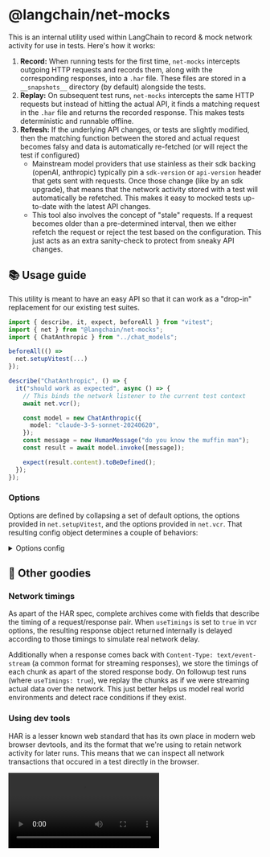 # @langchain/net-mocks

This is an internal utility used within LangChain to record & mock network activity for use in tests. Here's how it works:

1. **Record:** When running tests for the first time, `net-mocks` intercepts outgoing HTTP requests and records them, along with the corresponding responses, into a `.har` file. These files are stored in a `__snapshots__` directory (by default) alongside the tests.
2. **Replay:** On subsequent test runs, `net-mocks` intercepts the same HTTP requests but instead of hitting the actual API, it finds a matching request in the `.har` file and returns the recorded response. This makes tests deterministic and runnable offline.
3. **Refresh:** If the underlying API changes, or tests are slightly modified, then the matching function between the stored and actual request becomes falsy and data is automatically re-fetched (or will reject the test if configured)
   - Mainstream model providers that use stainless as their sdk backing (openAI, anthropic) typically pin a `sdk-version` or `api-version` header that gets sent with requests. Once those change (like by an sdk upgrade), that means that the network activity stored with a test will automatically be refetched. This makes it easy to mocked tests up-to-date with the latest API changes.
   - This tool also involves the concept of "stale" requests. If a request becomes older than a pre-determined interval, then we either refetch the request or reject the test based on the configuration. This just acts as an extra sanity-check to protect from sneaky API changes.

## 📚 Usage guide

This utility is meant to have an easy API so that it can work as a "drop-in" replacement for our existing test suites.

```ts
import { describe, it, expect, beforeAll } from "vitest";
import { net } from "@langchain/net-mocks";
import { ChatAnthropic } from "../chat_models";

beforeAll(() =>
  net.setupVitest(...)
});

describe("ChatAnthropic", () => {
  it("should work as expected", async () => {
    // This binds the network listener to the current test context
    await net.vcr();

    const model = new ChatAnthropic({
      model: "claude-3-5-sonnet-20240620",
    });
    const message = new HumanMessage("do you know the muffin man");
    const result = await model.invoke([message]);

    expect(result.content).toBeDefined();
  });
});
```

### Options

Options are defined by collapsing a set of default options, the options provided in `net.setupVitest`, and the options provided in `net.vcr`. That resulting config object determines a couple of behaviors:

<details>
<summary>Options config</summary>

```ts
/**
 * Strategy for handling stale cache entries:
 * - "reject": Reject the request if the entry is stale.
 * - "warn": Warn but allow the request.
 * - "refetch": Refetch the request from the network.
 * - "ignore": Ignore staleness and use the entry.
 */
type StaleStrategy = "reject" | "warn" | "refetch" | "ignore";
/**
 * Strategy for handling unmatched requests:
 * - "reject": Reject unmatched requests.
 * - "warn": Warn but allow unmatched requests.
 * - "fetch": Fetch the request from the network.
 */
type NoMatchStrategy = "reject" | "warn" | "fetch";

/**
 * Options for configuring network mocking and recording behavior.
 */
export type NetMockOptions = {
  /**
   /**
    * Maximum age (in milliseconds) for cached network entries before considered stale.
    * Can be set via the `MOCKS_MAX_AGE` environment variable.
    * @default '60 days'
    */
  maxAge: number;
  /**
   * Can be set via the `MOCKS_STALE` environment variable.
   * @default reject
   */
  stale: StaleStrategy;
  /**
   * Can be set via the `MOCKS_NO_MATCH` environment variable.
   * @default reject
   */
  noMatch: NoMatchStrategy;
  /**
   * Whether to mimick the timings of the original request.
   * Can be set via the `MOCKS_USE_TIMINGS` environment variable.
   * @default false
   */
  useTimings: boolean;
  /**
   * Output file path for saving the archive or mock data.
   * @default 'The current test name, or "archive" if no test name is available.'
   */
  out?: string;
  /**
   * List of header or body keys to include in request archives.
   * Can be set via the `MOCKS_INCLUDE_KEYS` environment variable.
   * @default []
   */
  includeKeys: string[];
};
```

</details>

## 🦄 Other goodies

### Network timings

As apart of the HAR spec, complete archives come with fields that describe the timing of a request/response pair. When `useTimings` is set to `true` in vcr options, the resulting response object returned internally is delayed according to those timings to simulate real network delay.

Additionally when a response comes back with `Content-Type: text/event-stream` (a common format for streaming responses), we store the timings of each chunk as apart of the stored response body. On followup test runs (where `useTimings: true`), we replay the chunks as if we were streaming actual data over the network. This just better helps us model real world environments and detect race conditions if they exist.

### Using dev tools

HAR is a lesser known web standard that has its own place in modern web browser devtools, and its the format that we're using to retain network activity for later runs. This means that we can inspect all network transactions that occured in a test directly in the browser.

<video src="https://github.com/user-attachments/assets/36de46b7-d9d6-408a-9d06-4185dd990020" controls style="max-width: 100%;">
  Your browser does not support the video tag.
</video>
